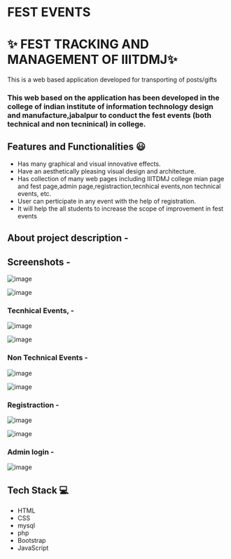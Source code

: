 # FEST EVENTS
# ✨ FEST TRACKING AND MANAGEMENT OF IIITDMJ✨

This is a web based application developed for transporting of posts/gifts

### This web based on the application has been developed in the college of indian institute of information technology design and manufacture,jabalpur to conduct the fest events (both technical and non tecninical) in college.


## Features and Functionalities 😃

- Has many graphical and visual innovative effects.
- Have an aesthetically pleasing visual design and architecture.
- Has collection of many web pages including IIITDMJ college mian page and fest page,admin page,registraction,tecnhical events,non technical events, etc.
- User can perticipate in any event with the help of registration.
- It will help the all students to increase the scope of improvement in fest events 

## About project description -
   



## Screenshots -

![image](https://user-images.githubusercontent.com/108206047/175859777-2589b937-3471-4ccf-ad2b-95a2d04e386e.png)

![image](https://user-images.githubusercontent.com/108206047/175859811-9b1f4b33-0f8d-4a5b-9036-9c27eb6bcfc3.png)



### Tecnhical Events, -

![image](https://user-images.githubusercontent.com/108206047/175860026-c05a15b1-a196-421d-9a42-6364b0d52b92.png)

![image](https://user-images.githubusercontent.com/108206047/175860055-d75a6bcb-c7e3-459d-ac4d-af50e683779d.png)


### Non Technical Events -

![image](https://user-images.githubusercontent.com/108206047/175861236-7f030af8-4c1f-4be0-a05d-86c245298abe.png)


![image](https://user-images.githubusercontent.com/108206047/175860172-8a8e03a8-ef12-4e32-9364-805ebc0e95e8.png)




### Registraction -

![image](https://user-images.githubusercontent.com/108206047/175860370-4cb2ff72-819d-451d-8f33-ab00ead71203.png)

![image](https://user-images.githubusercontent.com/108206047/175860397-38513ec1-c563-426c-b655-daa4fcbf50cb.png)


### Admin login -

![image](https://user-images.githubusercontent.com/108206047/175860439-3e708e6e-e8d1-42ad-b1b2-c55aa65fa302.png)






## Tech Stack 💻
- HTML
- CSS
- mysql
- php
- Bootstrap
- JavaScript
